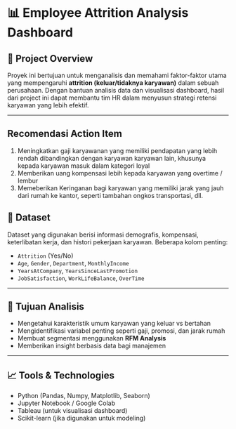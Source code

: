 # 📊 Employee Attrition Analysis Dashboard

## 🚀 Project Overview
Proyek ini bertujuan untuk menganalisis dan memahami faktor-faktor utama yang mempengaruhi **attrition (keluar/tidaknya karyawan)** dalam sebuah perusahaan. Dengan bantuan analisis data dan visualisasi dashboard, hasil dari project ini dapat membantu tim HR dalam menyusun strategi retensi karyawan yang lebih efektif.

---

## Recomendasi Action Item
1. Meningkatkan gaji karyawanan yang memiliki pendapatan yang lebih rendah dibandingkan dengan karyawan karyawan lain, khusunya kepada karyawan masuk dalam kategori loyal
2. Memberikan uang kompensasi lebih kepada karyawan yang overtime / lembur
3. Memeberikan Keringanan bagi karyawan yang memiliki jarak yang jauh dari rumah ke kantor, seperti tambahan ongkos transportasi, dll. 

## 📁 Dataset
Dataset yang digunakan berisi informasi demografis, kompensasi, keterlibatan kerja, dan histori pekerjaan karyawan. Beberapa kolom penting:
- `Attrition` (Yes/No)
- `Age`, `Gender`, `Department`, `MonthlyIncome`
- `YearsAtCompany`, `YearsSinceLastPromotion`
- `JobSatisfaction`, `WorkLifeBalance`, `OverTime`

---

## 📌 Tujuan Analisis
- Mengetahui karakteristik umum karyawan yang keluar vs bertahan
- Mengidentifikasi variabel penting seperti gaji, promosi, dan jarak rumah
- Membuat segmentasi menggunakan **RFM Analysis**
- Memberikan insight berbasis data bagi manajemen

---

## 📈 Tools & Technologies
- Python (Pandas, Numpy, Matplotlib, Seaborn)
- Jupyter Notebook / Google Colab
- Tableau (untuk visualisasi dashboard)
- Scikit-learn (jika digunakan untuk modeling)



